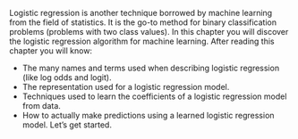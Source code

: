 Logistic regression is another technique borrowed by machine learning from the field of statistics.
It is the go-to method for binary classification problems (problems with two class values). In this
chapter you will discover the logistic regression algorithm for machine learning. After reading
this chapter you will know:
- The many names and terms used when describing logistic regression (like log odds and
logit).
- The representation used for a logistic regression model.
- Techniques used to learn the coefficients of a logistic regression model from data.
- How to actually make predictions using a learned logistic regression model.
Let’s get started.
